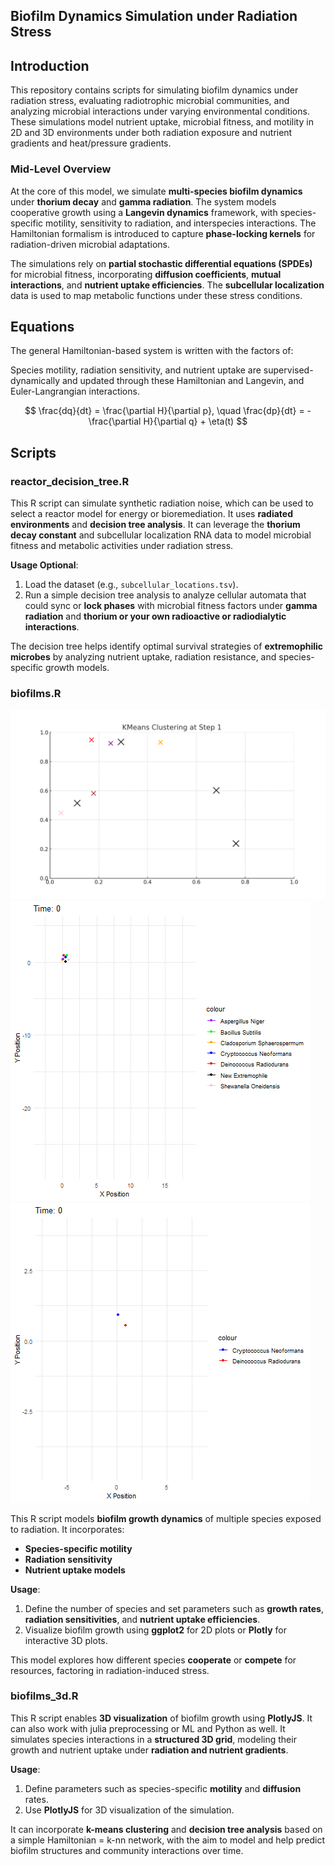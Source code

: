 ## Biofilm Dynamics Simulation under Radiation Stress

## Introduction

This repository contains scripts for simulating biofilm dynamics under radiation stress, evaluating radiotrophic microbial communities, and analyzing microbial interactions under varying environmental conditions. These simulations model nutrient uptake, microbial fitness, and motility in 2D and 3D environments under both radiation exposure and nutrient gradients and heat/pressure gradients.

### Mid-Level Overview

At the core of this model, we simulate **multi-species biofilm dynamics** under **thorium decay** and **gamma radiation**. The system models cooperative growth using a **Langevin dynamics** framework, with species-specific motility, sensitivity to radiation, and interspecies interactions. The Hamiltonian formalism is introduced to capture **phase-locking kernels** for radiation-driven microbial adaptations.

The simulations rely on **partial stochastic differential equations (SPDEs)** for microbial fitness, incorporating **diffusion coefficients**, **mutual interactions**, and **nutrient uptake efficiencies**. The **subcellular localization** data is used to map metabolic functions under these stress conditions.

## Equations

The general Hamiltonian-based system is written with the factors of: 

Species motility, radiation sensitivity, and nutrient uptake are supervised-dynamically and updated through these Hamiltonian and Langevin, and Euler-Langrangian interactions.

$$
\frac{dq}{dt} = \frac{\partial H}{\partial p}, \quad \frac{dp}{dt} = -\frac{\partial H}{\partial q} + \eta(t)
$$

## Scripts

### reactor_decision_tree.R

This R script can simulate synthetic radiation noise, which can be used to select a reactor model for energy or bioremediation. It uses **radiated environments** and **decision tree analysis**. It can leverage the **thorium decay constant** and subcellular localization RNA data to model microbial fitness and metabolic activities under radiation stress.

**Usage Optional**:
1. Load the dataset (e.g., `subcellular_locations.tsv`).
2. Run a simple decision tree analysis to analyze cellular automata that could sync or **lock phases** with microbial fitness factors under **gamma radiation** and **thorium or your own radioactive or radiodialytic interactions**.

The decision tree helps identify optimal survival strategies of **extremophilic microbes** by analyzing nutrient uptake, radiation resistance, and species-specific growth models.

### biofilms.R

![kmeans_species_trajectory (1).gif](https://github.com/aurascoper/Biofilms/blob/b7a111904fc0d8f70b4df84e1f13eb9728e00ce5/kmeans_species_trajectory%20(1).gif)
![biofilm_dynamics_7_species.gif](https://github.com/aurascoper/Biofilms/blob/91ded6274b16aa950569f49d9ec51f23d4f729e1/biofilm_dynamics_7_species.gif)
![biofilm_dynamics.gif](https://github.com/aurascoper/Biofilms/blob/91ded6274b16aa950569f49d9ec51f23d4f729e1/biofilm_dynamics.gif)

This R script models **biofilm growth dynamics** of multiple species exposed to radiation. It incorporates:
- **Species-specific motility**
- **Radiation sensitivity**
- **Nutrient uptake models**

**Usage**:
1. Define the number of species and set parameters such as **growth rates**, **radiation sensitivities**, and **nutrient uptake efficiencies**.
2. Visualize biofilm growth using **ggplot2** for 2D plots or **Plotly** for interactive 3D plots.

This model explores how different species **cooperate** or **compete** for resources, factoring in radiation-induced stress.

### biofilms_3d.R

This R script enables **3D visualization** of biofilm growth using **PlotlyJS**. It can also work with julia preprocessing or ML and Python as well. It simulates species interactions in a **structured 3D grid**, modeling their growth and nutrient uptake under **radiation and nutrient gradients**.

**Usage**:
1. Define parameters such as species-specific **motility** and **diffusion** rates.
2. Use **PlotlyJS** for 3D visualization of the simulation.

It can incorporate **k-means clustering** and **decision tree analysis** based on a simple Hamiltonian = k-nn network, with the aim to model and help predict biofilm structures and community interactions over time.
